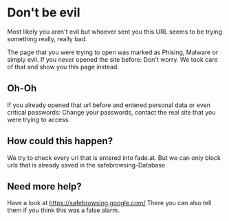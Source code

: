 # Don't be evil
Most likely you aren't evil but whoever sent you this URL seems to be trying something really, really bad. 

The page that you were trying to open was marked as Phising, Malware or simply evil. If you never opened the site before: Don't worry. We took care of that and show you this page instead.

## Oh-Oh
If you already opened that url before and entered personal data or even critical passwords: Change your passwords, contact the real site that you were trying to access.

## How could this happen?
We try to check every url that is entered into fade.at. But we can only block urls that is already saved in the safebrowsing-Database

## Need more help?
Have a look at https://safebrowsing.google.com/ There you can also tell them if you think this was a false alarm.


